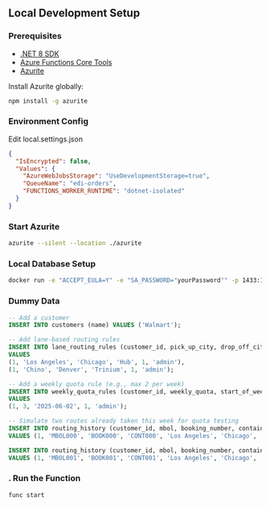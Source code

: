 ##  Local Development Setup

### Prerequisites

- [.NET 8 SDK](https://dotnet.microsoft.com/en-us/download/dotnet/8.0)
- [Azure Functions Core Tools](https://learn.microsoft.com/en-us/azure/azure-functions/functions-run-local)
- [Azurite](https://github.com/Azure/Azurite)

Install Azurite globally:

```bash
npm install -g azurite
```
### Environment Config

Edit local.settings.json

```json
{
  "IsEncrypted": false,
  "Values": {
    "AzureWebJobsStorage": "UseDevelopmentStorage=true",
    "QueueName": "edi-orders",
    "FUNCTIONS_WORKER_RUNTIME": "dotnet-isolated"
  }
}
```

### Start Azurite

```bash
azurite --silent --location ./azurite
```

### Local Database Setup

```bash
docker run -e "ACCEPT_EULA=Y" -e "SA_PASSWORD="yourPassword"" -p 1433:1433 --name sqlserver -d mcr.microsoft.com/mssql/server:2022-latest
```

### Dummy Data

``` SQL
-- Add a customer
INSERT INTO customers (name) VALUES ('Walmart');

-- Add lane-based routing rules
INSERT INTO lane_routing_rules (customer_id, pick_up_city, drop_off_city, route_to, is_active, created_by)
VALUES 
(1, 'Los Angeles', 'Chicago', 'Hub', 1, 'admin'),
(1, 'Chino', 'Denver', 'Trinium', 1, 'admin');

-- Add a weekly quota rule (e.g., max 2 per week)
INSERT INTO weekly_quota_rules (customer_id, weekly_quota, start_of_week, is_active, created_by)
VALUES 
(1, 3, '2025-06-02', 1, 'admin');

-- Simulate two routes already taken this week for quota testing
INSERT INTO routing_history (customer_id, mbol, booking_number, container_id, pick_up_city, drop_off_city, routed_to)
VALUES (1, 'MBOL000', 'BOOK000', 'CONT000', 'Los Angeles', 'Chicago', 'Hub');

INSERT INTO routing_history (customer_id, mbol, booking_number, container_id, pick_up_city, drop_off_city, routed_to)
VALUES (1, 'MBOL001', 'BOOK001', 'CONT001', 'Los Angeles', 'Chicago', 'Hub');

```

### . Run the Function

```bash
func start
```


